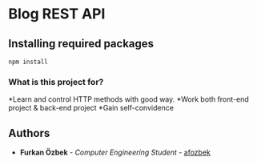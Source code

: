 # Blog REST API

## Installing required packages

```
npm install
```
### What is this project for?
*Learn and control HTTP methods with good way.
*Work both front-end project & back-end project
*Gain self-convidence

## Authors

* **Furkan Özbek** - *Computer Engineering Student* - [afozbek](https://github.com/afozbek)

